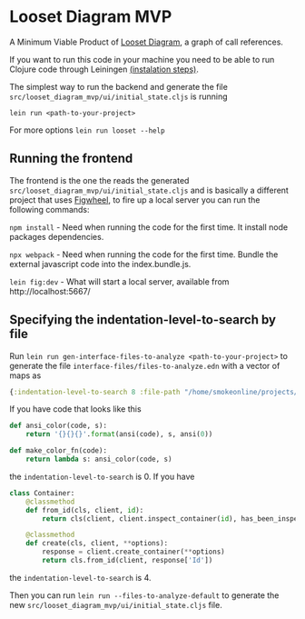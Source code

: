 # Looset Diagram MVP

A Minimum Viable Product of [Looset Diagram](https://jponline.github.io/looset-landing/#looset-diagram), a graph of call references.

If you want to run this code in your machine you need to be able to run Clojure code through Leiningen [(instalation steps)](https://leiningen.org/).

The simplest way to run the backend and generate the file `src/looset_diagram_mvp/ui/initial_state.cljs` is running

`lein run <path-to-your-project>`

For more options `lein run looset --help`

## Running the frontend

The frontend is the one the reads the generated `src/looset_diagram_mvp/ui/initial_state.cljs` and is basically a different project that uses [Figwheel](https://figwheel.org/), to fire up a local server you can run the following commands:

`npm install` - Need when running the code for the first time. It install node packages dependencies.

`npx webpack` - Need when running the code for the first time. Bundle the external javascript code into the index.bundle.js.

`lein fig:dev` - What will start a local server, available from http://localhost:5667/

## Specifying the indentation-level-to-search by file

Run `lein run gen-interface-files-to-analyze <path-to-your-project>` to generate the file `interface-files/files-to-analyze.edn` with a vector of maps as

```clojure
{:indentation-level-to-search 8 :file-path "/home/smokeonline/projects/looset/projects-example/Articulate/src/Articulate/Components/ArticulateComponent.cs"}
```

If you have code that looks like this

```python
def ansi_color(code, s):
    return '{}{}{}'.format(ansi(code), s, ansi(0))

def make_color_fn(code):
    return lambda s: ansi_color(code, s)
```

the `indentation-level-to-search` is 0. If you have

```python
class Container:
    @classmethod
    def from_id(cls, client, id):
        return cls(client, client.inspect_container(id), has_been_inspected=True)

    @classmethod
    def create(cls, client, **options):
        response = client.create_container(**options)
        return cls.from_id(client, response['Id'])
```

the `indentation-level-to-search` is 4.

Then you can run `lein run --files-to-analyze-default` to generate the new `src/looset_diagram_mvp/ui/initial_state.cljs` file.

